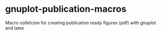 gnuplot-publication-macros
==========================

Macro colletcion for creating publication ready figures (pdf) with gnuplot and latex
